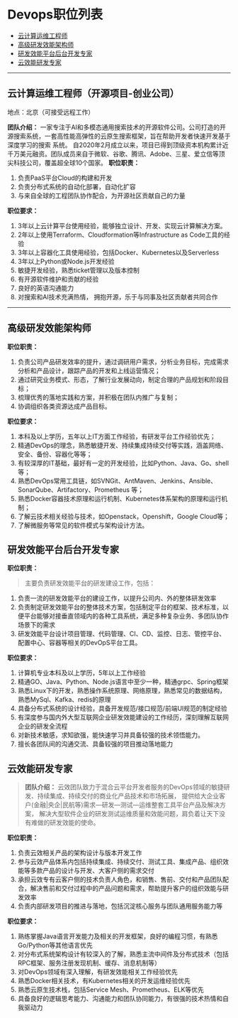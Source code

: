 # Devops职位列表
 - [云计算运维工程师](#云计算运维工程师)
 - [高级研发效能架构师](#高级研发效能架构师)
 - [研发效能平台后台开发专家](#研发效能平台后台开发专家)
 - [云效能研发专家](#云效能研发专家)

****
## 云计算运维工程师（开源项目-创业公司）
地点：北京（可接受远程工作）
 
**团队介绍：**
一家专注于AI和多模态通用搜索技术的开源软件公司。公司打造的开源搜索系统，一套高性能高弹性的云原生搜索框架，旨在帮助开发者快速开发基于深度学习的搜索
系统。 
自2020年2月成立以来，项目已得到顶级资本机构累计近千万美元融资。团队成员来自于微软、谷歌、腾讯、Adobe、三星、爱立信等顶尖科技公司，覆盖超全球10个国家。
**职位职责：**
1. 负责PaaS平台Cloud的构建和开发
2. 负责分布式系统的自动化部署，自动化扩容
3. 与来自全球的工程团队协作配合，为开源社区贡献自己的力量

**职位要求：**
1. 3年以上云计算平台使用经验，能够独立设计、开发、实现云计算解决方案。
2. 2年以上使用Terraform、Cloudformation等Infrastructure as Code工具的经验
3. 3年以上容器化工具使用经验，包括Docker、Kubernetes以及Serverless
4. 3年以上Python或Node.js开发经验
5. 敏捷开发经验，熟悉ticket管理以及版本控制
6. 有开源软件维护和贡献的经验
7. 良好的英语沟通能力
8. 对搜索和AI技术充满热情， 拥抱开源，乐于与同事及社区贡献者共同合作
****
## 高级研发效能架构师
**职位职责：**
1. 负责公司产品研发效率的提升，通过调研用户需求，分析业务目标，完成需求分析和产品设计，跟踪产品的开发和上线运营情况；
2. 通过研究业务模式、形态，了解行业发展动向，制定合理的产品规划和阶段目标；
3. 梳理优秀的落地实践和方案，并积极在团队内推广与复制；
4. 协调组织各类资源达成产品目标。

**职位要求：**
1. 本科及以上学历，五年以上IT方面工作经验，有研发平台工作经验优先；
2. 精通DevOps的理念，熟悉敏捷开发、持续集成持续交付等实践，涵盖网络、安全、备份、容器化等等；
3. 有较深厚的IT基础，最好有一定的开发经验，比如Python、Java、Go、shell等；
4. 熟悉DevOps常用工具链，如SVNGit、AntMaven、Jenkins、Ansible、SonarQube、Artifactory、Prometheus 等；
5. 熟悉Docker容器技术原理和运行机制、Kubernetes体系架构的原理和运行机制；
6. 了解云技术相关经验与技术，如Openstack，Openshift，Google Cloud等；
7. 了解微服务等常见的软件模式与架构设计方法。


## 研发效能平台后台开发专家
**职位职责：**
> 主要负责研发效能平台的研发建设工作，包括： 
1. 负责一流的研发效能平台的建设工作，以提升公司内、外的整体研发效率
2. 负责制定研发效能平台的整体技术方案，包括制定平台的框架、技术标准，以便平台能够对接垂直领域内的各种工具系统，满足多种复杂业务、多团队协作场景下的需求
3. 研发效能平台设计项目管理、代码管理、CI、CD、监控、日志、管控平台、配置中心、容器等相关的DevOpS平台工具。

**职位要求：**
1. 计算机专业本科及以上学历，5年以上工作经验
2. 精通GO、Java、Python、Node.js语言中至少一种，精通grpc、Spring框架
3. 熟悉Linux下的开发，熟悉操作系统原理、网络原理，熟悉常见的数据结构，熟悉MySql、Kafka、redis的原理
4. 具备分布式系统的设计经验，具备开发规范/接口规范/前端UI规范的制定经验
5. 有深度参与国内外大型互联网企业研发效能建设的工作经历，深刻理解互联网企业的研发全流程
6. 对新技术敏感，求知欲强，能快速学习并具备较强的技术领悟能力。
7. 擅长各团队间的沟通交流、具备较强的项目推动落地能力

## 云效能研发专家

> **团队介绍：** 
云效团队致力于混合云平台开发者服务的DevOps领域的敏捷研发、持续集成、持续交付的商业化产品技术和市场拓展，
提供给大企业客户(金融|央企|民航等)需求—研发—测试—运维整套工具平台产品及解决方案，
解决大型软件企业的研发测试运维质量和效能问题，肩负着让天下没有难做的研发效能的使命。

**职位职责：**
1. 负责云效相关产品的架构设计与版本开发工作
2. 参与云效产品体系内包括持续集成、持续交付、测试工具、集成产品、组织效能等多款产品的设计与开发、大客户侧的需求交付
3. 承担云效专有云客户侧的技术负责人角色，和销售、售前、交付和产品团队配合，解决售前和交付过程中的产品问题和需求，帮助提升客户的组织效能与研发效率
4. 负责内部研发项目的推进与落地，包括沉淀核心服务与团队通用服务能力等

**职位要求：**
1. 熟练掌握Java语言开发能力及相关的开发框架，良好的编程习惯，有熟悉Go/Python等其他语言优先
2. 对分布式系统架构设计有较深入的了解，熟悉主流中间件及分布式技术（包括RPC框架、服务注册发现机制、缓存、消息机制等）
3. 对DevOps领域有深入理解，有研发效能相关工作经验优先
4. 熟悉Docker相关技术，有Kubernetes相关的开发运维经验优先
5. 熟悉云原生技术栈，包括Service Mesh、Prometheus、ELK等优先
6. 具备良好的逻辑思考能力、沟通能力和团队协同能力，有很强的技术热情和自我驱动力
